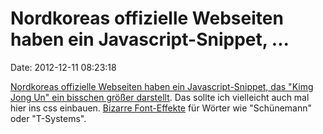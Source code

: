 Nordkoreas offizielle Webseiten haben ein Javascript-Snippet, \...
==================================================================

Date: 2012-12-11 08:23:18

[Nordkoreas offizielle Webseiten haben ein Javascript-Snippet, das
\"Kimg Jong Un\" ein bisschen größer
darstellt](http://www.bbc.co.uk/news/technology-20445632). Das sollte
ich vielleicht auch mal hier ins css einbauen. [Bizarre
Font-Effekte](https://developers.google.com/webfonts/docs/getting_started#Effects)
für Wörter wie \"Schünemann\" oder \"T-Systems\".
